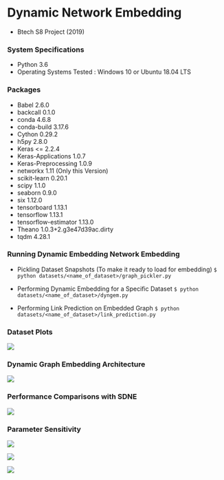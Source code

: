 # Dynamic Network Embedding
- Btech S8 Project (2019)
### System Specifications
- Python 3.6
- Operating Systems Tested : Windows 10 or Ubuntu 18.04 LTS

### Packages
- Babel 2.6.0
- backcall 0.1.0
- conda 4.6.8
- conda-build 3.17.6
- Cython 0.29.2
- h5py 2.8.0
- Keras <= 2.2.4
- Keras-Applications 1.0.7
- Keras-Preprocessing 1.0.9
- networkx 1.11 (Only this Version)
- scikit-learn 0.20.1
- scipy 1.1.0
- seaborn 0.9.0
- six 1.12.0
- tensorboard 1.13.1
- tensorflow 1.13.1
- tensorflow-estimator 1.13.0
- Theano 1.0.3+2.g3e47d39ac.dirty
- tqdm 4.28.1

### Running Dynamic Embedding Network Embedding

- Pickling Dataset Snapshots (To make it ready to load for embedding)
`$ python datasets/<name_of_dataset>/graph_pickler.py`

- Performing Dynamic Embedding for a Specific Dataset
`$ python datasets/<name_of_dataset>/dyngem.py`

- Performing Link Prediction on Embedded Graph
`$ python datasets/<name_of_dataset>/link_prediction.py`


### Dataset Plots
![](https://github.com/paulpjoby/DynGEM/blob/master/Results/datasets.png)

### Dynamic Graph Embedding Architecture 
![](https://github.com/paulpjoby/DynGEM/blob/master/Results/Proposed%20Model.png)

### Performance Comparisons with SDNE
![](https://github.com/paulpjoby/DynGEM/blob/master/Results/Performance%20Comparison%20Graph%20Main.png)

### Parameter Sensitivity
![](https://github.com/paulpjoby/DynGEM/blob/master/Results/Number%20of%20encoding%20layers%20vs%20AUC.png)

![](https://github.com/paulpjoby/DynGEM/blob/master/Results/Number%20of%20snapshots%20vs%20%20AUC.png)

![](https://github.com/paulpjoby/DynGEM/blob/master/Results/Embedding%20Dimensions%20vs%20AUC.png)

